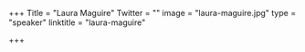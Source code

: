 +++
Title = "Laura Maguire"
Twitter = ""
image = "laura-maguire.jpg"
type = "speaker"
linktitle = "laura-maguire"

+++


